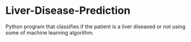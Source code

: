 # Liver-Disease-Prediction
Python program that classifies if the patient is a liver diseased or not using some of machine learning algorithm.
